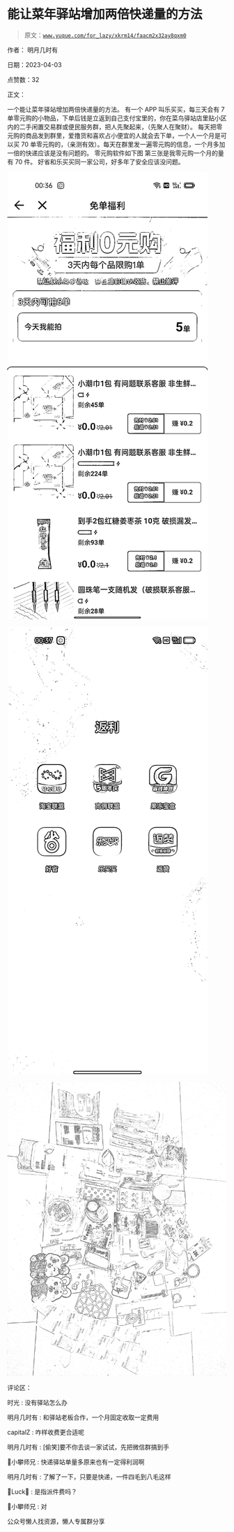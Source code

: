 # 能让菜年驿站增加两倍快递量的方法

> 原文：[`www.yuque.com/for_lazy/xkrm14/faacm2x32ay8qxm0`](https://www.yuque.com/for_lazy/xkrm14/faacm2x32ay8qxm0)



作者： 明月几时有



日期：2023-04-03



点赞数：32



正文：



一个能让菜年驿站增加两倍快递量的方法。 有一个 APP 叫乐买买，每三天会有 7 单零元购的小物品，下单后钱是立返到自己支付宝里的，你在菜鸟驿站店里贴小区内的二手闲置交易群或便民服务群，把人先聚起来，（先聚人在聚财）。 每天把零元购的商品发到群里，爱撸货和喜欢占小便宜的人就会去下单，一个人一个月是可以买 70 单零元购的，（亲测有效）。每天在群里发一遍零元购的信息，一个月多加一倍的快递应该是没有问题的。 零元购软件如下图 第三张是我零元购一个月的量有 70 件。 好省和乐买买同一家公司，好多年了安全应该没问题。



![](img/e5df93aa3fffdc96daf4f0fe21c9517f.png)



![](img/568bff9514a9a38be8d2f666bff6c529.png)



![](img/c0491be50174e8b3fe34824e269157b8.png)



评论区：



时光 : 没有驿站怎么办



明月几时有 : 和驿站老板合作，一个月固定收取一定费用



capitalZ : 咋样收费更合适呢



明月几时有 : [偷笑]要不你去谈一家试试，先把微信群搞到手



📌小攀师兄 : 快递驿站单量多原来也有一定得利润啊



明月几时有 : 了解了一下，只要是快递，一件四毛到八毛这样



Luck : 是指派件费吗？



📌小攀师兄 : 对



公众号懒人找资源，懒人专属群分享

